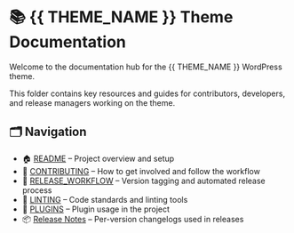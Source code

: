 # 📚 {{ THEME_NAME }} Theme Documentation

Welcome to the documentation hub for the {{ THEME_NAME }} WordPress theme.

This folder contains key resources and guides for contributors, developers, and release managers working on the theme.

## 🗂️ Navigation

- 🏠 [README](../README.md) – Project overview and setup
- 🧠 [CONTRIBUTING](../docs/CONTRIBUTING.md) – How to get involved and follow the workflow
- 🚀 [RELEASE_WORKFLOW](../docs/RELEASE_WORKFLOW.md) – Version tagging and automated release process
- 🧼 [LINTING](../docs/LINTING.md) – Code standards and linting tools
- 🧩 [PLUGINS](../docs/PLUGINS.md) – Plugin usage in the project
- 📦 [Release Notes](../release-notes/) – Per-version changelogs used in releases